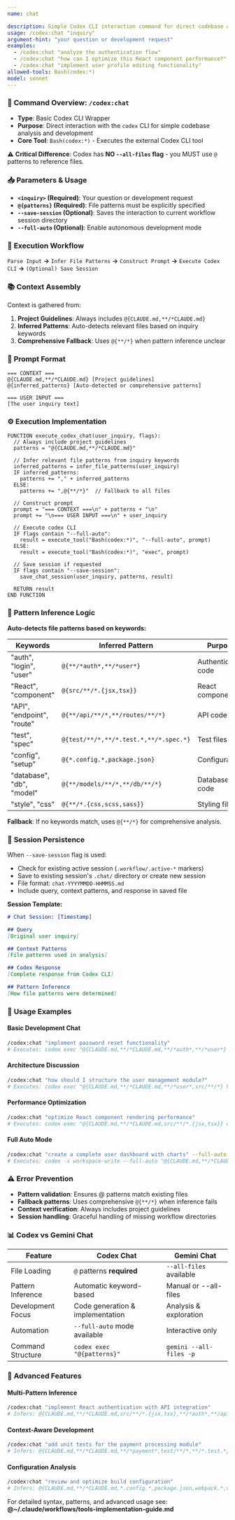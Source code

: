 ```yaml
---
name: chat

description: Simple Codex CLI interaction command for direct codebase analysis and development
usage: /codex:chat "inquiry"
argument-hint: "your question or development request"
examples:
  - /codex:chat "analyze the authentication flow"
  - /codex:chat "how can I optimize this React component performance?"
  - /codex:chat "implement user profile editing functionality"
allowed-tools: Bash(codex:*)
model: sonnet
---
```


### 🚀 **Command Overview: `/codex:chat`**

-   **Type**: Basic Codex CLI Wrapper
-   **Purpose**: Direct interaction with the `codex` CLI for simple codebase analysis and development
-   **Core Tool**: `Bash(codex:*)` - Executes the external Codex CLI tool

⚠️ **Critical Difference**: Codex has **NO `--all-files` flag** - you MUST use `@` patterns to reference files.

### 📥 **Parameters & Usage**

-   **`<inquiry>` (Required)**: Your question or development request
-   **`@{patterns}` (Required)**: File patterns must be explicitly specified
-   **`--save-session` (Optional)**: Saves the interaction to current workflow session directory
-   **`--full-auto` (Optional)**: Enable autonomous development mode

### 🔄 **Execution Workflow**

`Parse Input` **->** `Infer File Patterns` **->** `Construct Prompt` **->** `Execute Codex CLI` **->** `(Optional) Save Session`

### 📚 **Context Assembly**

Context is gathered from:
1. **Project Guidelines**: Always includes `@{CLAUDE.md,**/*CLAUDE.md}`
2. **Inferred Patterns**: Auto-detects relevant files based on inquiry keywords
3. **Comprehensive Fallback**: Uses `@{**/*}` when pattern inference unclear

### 📝 **Prompt Format**

```
=== CONTEXT ===
@{CLAUDE.md,**/*CLAUDE.md} [Project guidelines]
@{inferred_patterns} [Auto-detected or comprehensive patterns]

=== USER INPUT ===
[The user inquiry text]
```

### ⚙️ **Execution Implementation**

```pseudo
FUNCTION execute_codex_chat(user_inquiry, flags):
  // Always include project guidelines
  patterns = "@{CLAUDE.md,**/*CLAUDE.md}"
  
  // Infer relevant file patterns from inquiry keywords
  inferred_patterns = infer_file_patterns(user_inquiry)
  IF inferred_patterns:
    patterns += "," + inferred_patterns
  ELSE:
    patterns += ",@{**/*}"  // Fallback to all files
  
  // Construct prompt
  prompt = "=== CONTEXT ===\n" + patterns + "\n"
  prompt += "\n=== USER INPUT ===\n" + user_inquiry
  
  // Execute codex CLI
  IF flags contain "--full-auto":
    result = execute_tool("Bash(codex:*)", "--full-auto", prompt)
  ELSE:
    result = execute_tool("Bash(codex:*)", "exec", prompt)
  
  // Save session if requested
  IF flags contain "--save-session":
    save_chat_session(user_inquiry, patterns, result)
  
  RETURN result
END FUNCTION
```

### 🎯 **Pattern Inference Logic**

**Auto-detects file patterns based on keywords:**

| Keywords | Inferred Pattern | Purpose |
|----------|-----------------|---------|
| "auth", "login", "user" | `@{**/*auth*,**/*user*}` | Authentication code |
| "React", "component" | `@{src/**/*.{jsx,tsx}}` | React components |
| "API", "endpoint", "route" | `@{**/api/**/*,**/routes/**/*}` | API code |
| "test", "spec" | `@{test/**/*,**/*.test.*,**/*.spec.*}` | Test files |
| "config", "setup" | `@{*.config.*,package.json}` | Configuration |
| "database", "db", "model" | `@{**/models/**/*,**/db/**/*}` | Database code |
| "style", "css" | `@{**/*.{css,scss,sass}}` | Styling files |

**Fallback**: If no keywords match, uses `@{**/*}` for comprehensive analysis.

### 💾 **Session Persistence**

When `--save-session` flag is used:
-   Check for existing active session (`.workflow/.active-*` markers)
-   Save to existing session's `.chat/` directory or create new session
-   File format: `chat-YYYYMMDD-HHMMSS.md`
-   Include query, context patterns, and response in saved file

**Session Template:**
```markdown
# Chat Session: [Timestamp]

## Query
[Original user inquiry]

## Context Patterns
[File patterns used in analysis]

## Codex Response
[Complete response from Codex CLI]

## Pattern Inference
[How file patterns were determined]
```

### 🔧 **Usage Examples**

#### Basic Development Chat
```bash
/codex:chat "implement password reset functionality"
# Executes: codex exec "@{CLAUDE.md,**/*CLAUDE.md,**/*auth*,**/*user*} implement password reset functionality"
```

#### Architecture Discussion
```bash
/codex:chat "how should I structure the user management module?"
# Executes: codex exec "@{CLAUDE.md,**/*CLAUDE.md,**/*user*,src/**/*} how should I structure the user management module?"
```

#### Performance Optimization
```bash
/codex:chat "optimize React component rendering performance"
# Executes: codex exec "@{CLAUDE.md,**/*CLAUDE.md,src/**/*.{jsx,tsx}} optimize React component rendering performance"
```

#### Full Auto Mode
```bash
/codex:chat "create a complete user dashboard with charts" --full-auto
# Executes: codex -s workspace-write --full-auto "@{CLAUDE.md,**/*CLAUDE.md,**/*user*,**/*dashboard*} create a complete user dashboard with charts"
```

### ⚠️ **Error Prevention**

-   **Pattern validation**: Ensures @ patterns match existing files
-   **Fallback patterns**: Uses comprehensive `@{**/*}` when inference fails
-   **Context verification**: Always includes project guidelines
-   **Session handling**: Graceful handling of missing workflow directories

### 📊 **Codex vs Gemini Chat**

| Feature | Codex Chat | Gemini Chat |
|---------|------------|-------------|
| File Loading | `@` patterns **required** | `--all-files` available |
| Pattern Inference | Automatic keyword-based | Manual or --all-files |
| Development Focus | Code generation & implementation | Analysis & exploration |
| Automation | `--full-auto` mode available | Interactive only |
| Command Structure | `codex exec "@{patterns}"` | `gemini --all-files -p` |

### 🚀 **Advanced Features**

#### Multi-Pattern Inference
```bash
/codex:chat "implement React authentication with API integration"
# Infers: @{CLAUDE.md,**/*CLAUDE.md,src/**/*.{jsx,tsx},**/*auth*,**/api/**/*}
```

#### Context-Aware Development
```bash
/codex:chat "add unit tests for the payment processing module"
# Infers: @{CLAUDE.md,**/*CLAUDE.md,**/*payment*,test/**/*,**/*.test.*}
```

#### Configuration Analysis
```bash
/codex:chat "review and optimize build configuration"
# Infers: @{CLAUDE.md,**/*CLAUDE.md,*.config.*,package.json,webpack.*,vite.*}
```

For detailed syntax, patterns, and advanced usage see:
**@~/.claude/workflows/tools-implementation-guide.md**